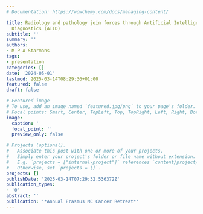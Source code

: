 ```yaml
---
# Documentation: https://wowchemy.com/docs/managing-content/

title: Radiology and pathology join forces through Artificial Intelligence for Integrated
  Diagnostics (AIID)
subtitle: ''
summary: ''
authors:
- M P A Starmans
tags:
- presentation
categories: []
date: '2024-05-01'
lastmod: 2025-03-14T08:29:36+01:00
featured: false
draft: false

# Featured image
# To use, add an image named `featured.jpg/png` to your page's folder.
# Focal points: Smart, Center, TopLeft, Top, TopRight, Left, Right, BottomLeft, Bottom, BottomRight.
image:
  caption: ''
  focal_point: ''
  preview_only: false

# Projects (optional).
#   Associate this post with one or more of your projects.
#   Simply enter your project's folder or file name without extension.
#   E.g. `projects = ["internal-project"]` references `content/project/deep-learning/index.md`.
#   Otherwise, set `projects = []`.
projects: []
publishDate: '2025-03-14T07:29:32.536372Z'
publication_types:
- '0'
abstract: ''
publication: '*Annual Erasmus MC Cancer Retreat*'
---
```

